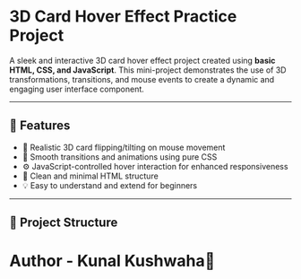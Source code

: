 # 3D Card Hover Effect Practice Project

A sleek and interactive 3D card hover effect project created using **basic HTML, CSS, and JavaScript**. This mini-project demonstrates the use of 3D transformations, transitions, and mouse events to create a dynamic and engaging user interface component.

---

## 🚀 Features

- 🎴 Realistic 3D card flipping/tilting on mouse movement
- 🎨 Smooth transitions and animations using pure CSS
- ⚙️ JavaScript-controlled hover interaction for enhanced responsiveness
- 🧰 Clean and minimal HTML structure
- 💡 Easy to understand and extend for beginners

---

## 📁 Project Structure

# Author - Kunal Kushwaha📜
